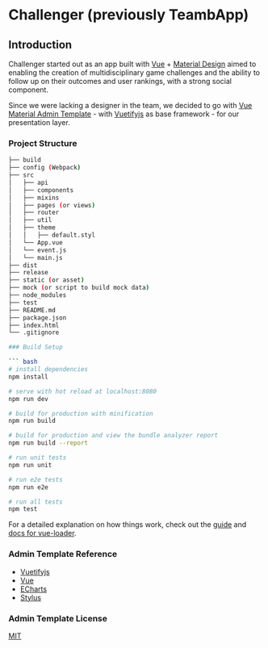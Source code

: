 # Challenger (previously TeambApp)

## Introduction
Challenger started out as an app built with [Vue](https://vuejs.org/index.html/) + [Material Design](https://vuematerial.io/) aimed to enabling the creation of multidisciplinary game challenges and the ability to follow up on their outcomes and user rankings, with a strong social component.

Since we were lacking a designer in the team, we decided to go with [Vue Material Admin Template](https://github.com/tookit/vue-material-admin/) - with [Vuetifyjs](https://vuetifyjs.com/) as base framework -  for our presentation layer.


###
### Project Structure
```bash
├── build
├── config (Webpack)
├── src
│   ├── api
│   ├── components
│   ├── mixins
│   ├── pages (or views)
│   ├── router
│   ├── util
│   ├── theme
│   │   ├── default.styl
│   └── App.vue
│   └── event.js
│   └── main.js
├── dist
├── release
├── static (or asset)
├── mock (or script to build mock data)
├── node_modules
├── test
├── README.md
├── package.json
├── index.html
└── .gitignore

### Build Setup

``` bash
# install dependencies
npm install

# serve with hot reload at localhost:8080
npm run dev

# build for production with minification
npm run build

# build for production and view the bundle analyzer report
npm run build --report

# run unit tests
npm run unit

# run e2e tests
npm run e2e

# run all tests
npm test
```

For a detailed explanation on how things work, check out the [guide](http://vuejs-templates.github.io/webpack/) and [docs for vue-loader](http://vuejs.github.io/vue-loader).

### Admin Template Reference

* [Vuetifyjs](https://vuetifyjs.com/)
* [Vue](https://vuejs.org/index.html/)
* [ECharts](http://echarts.baidu.com/option.html)
* [Stylus](http://stylus-lang.com/)

### Admin Template License

[MIT](https://github.com/tookit/vue-material-admin/blob/master/LICENSE)


